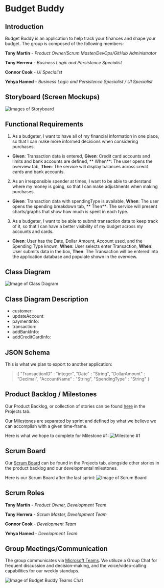 # Budget Buddy

## Introduction

Budget Buddy is an application to help track your finances and shape your budget. The group is composed of the following
members:

**Tony Martin** - *Product Owner/Scrum Master/DevOps/GitHub Administrator*

**Tony Herrera** - *Business Logic and Persistence Specialist*

**Connor Cook** - *UI Specialist*

**Yehya Hamed** - *Business Logic and Persistence Specialist / UI Specialist*

## Storyboard (Screen Mockups)

![Images of Storyboard](https://i.ibb.co/TmxW7QV/storyboard.png)

## Functional Requirements

1. As a budgeter, I want to have all of my financial information in one place, so that I can make more informed
   decisions when considering purchases.

- **Given**: Transaction data is entered, **Given**: Credit card accounts and limits and bank accounts are defined, **
  When**: The user opens the overview tab, **Then**: The service will display balances across credit cards and bank
  accounts.

2. As an irresponsible spender at times, I want to be able to understand where my money is going, so that I can make
   adjustments when making purchases.

- **Given**: Transaction data with spendingType is available, **When**: The user opens the spending breakdown tab, **
  Then**: The service will present charts/graphs that show how much is spent in each type.

3. As a budgeter, I want to be able to submit transaction data to keep track of it, so that I can have a better
   visibility of my budget across my accounts and cards.

- **Given**: User has the Date, Dollar Amount, Account used, and the Spending Type known, **When**: User selects enter
  Transaction, **When**: User submits data in the box, **Then**: The Transaction will be entered into the application
  database and populate shown in the overview.

## Class Diagram

![Image of Class Diagram](https://i.ibb.co/k5GZCLP/Project-UML.png)

## Class Diagram Description

- customer:
- updateAccount:
- paymentInfo:
- transaction:
- addBankInfo:
- addCreditCardInfo:

## JSON Schema

This is what we plan to export to another application:

>
>{
> "TransactionID" : "integer",
> "Date" : "String",
> "DollarAmount" : "Decimal",
> "AccountName" : "String",
> "SpendingType" : "String"
> }
>

## Product Backlog / Milestones

Our Product Backlog, or collection of stories can be found [here](https://github.com/marti5a6/Budget-Buddy/projects) in
the Projects tab.

Our [Milestones](https://github.com/marti5a6/Budget-Buddy/milestones) are separated by sprint and defined by what we
believe we can accomplish with a given time-frame.

Here is what we hope to complete for Milestone #1:
![Milestone #1](https://i.ibb.co/bR9WzWJ/image.png)

## Scrum Board

Our [Scrum Board](https://github.com/marti5a6/Budget-Buddy/projects/1) can be found in the Projects tab, alongside other
stories in the product backlog and our developmental milestones.

Here is our Scrum Board after the last sprint: ![Image of Scrum Board](https://i.ibb.co/zrxfPNK/image.png)

## Scrum Roles

**Tony Martin** - *Product Owner, Development Team*

**Tony Herrera** - *Scrum Master, Development Team*

**Connor Cook** - *Development Team*

**Yehya Hamed** - *Development Team*

## Group Meetings/Communication

The group communicates via [Microsoft Teams](https://www.microsoft.com/en-us/microsoft-teams/group-chat-software/). We
utiluze a Group Chat for frequent discussion and decision-making, and the voice/video-calling capabilities for our
weekly standups.

![Image of Budget Buddy Teams Chat](https://i.ibb.co/y5BVY3Z/image.png)
